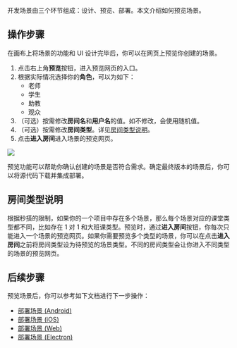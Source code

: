 开发场景由三个环节组成：设计、预览、部署。本文介绍如何预览场景。

## 操作步骤

在画布上将场景的功能和 UI 设计完毕后，你可以在网页上预览你创建的场景。

1. 点击右上角**预览**按钮，进入预览网页的入口。
2. 根据实际情况选择你的**角色**，可以为如下：
   - 老师
   - 学生
   - 助教
   - 观众
3. （可选）按需修改**房间名**和**用户名**的值。如不修改，会使用随机值。
4. （可选）按需修改**房间类型**。详见[房间类型说明](#t)。
5. 点击**进入房间**进入场景的预览网页。

![](https://web-cdn.agora.io/docs-files/1666604917075)

预览功能可以帮助你确认创建的场景是否符合需求。确定最终版本的场景后，你可以将源代码下载并集成部署。

<a name = "t"></a>
## 房间类型说明

根据秒搭的限制，如果你的一个项目中存在多个场景，那么每个场景对应的课堂类型都不同，比如存在 1 对 1 和大班课类型。预览时，通过**进入房间**按钮，你每次只能进入一个场景的预览网页。如果你需要预览多个类型的场景，你可以在点击**进入房间**之前将房间类型设为待预览的场景类型。不同的房间类型会让你进入不同类型的场景的预览网页。

## 后续步骤

预览场景后，你可以参考如下文档进行下一步操作：
- [部署场景 (Android)](./edu_builder_integrate_scene_android)
- [部署场景 (iOS)](./edu_builder_integrate_scene_ios)
- [部署场景 (Web)](./edu_builder_integrate_scene_web)
- [部署场景 (Electron)](./edu_builder_integrate_scene_electron)
